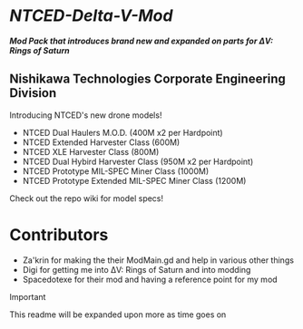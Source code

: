# *NTCED-Delta-V-Mod*
***Mod Pack that introduces brand new and expanded on parts for ΔV: Rings of Saturn***


## Nishikawa Technologies Corporate Engineering Division

Introducing NTCED's new drone models!

- NTCED Dual Haulers M.O.D. (400M x2 per Hardpoint)
- NTCED Extended Harvester Class (600M)
- NTCED XLE Harvester Class (800M)
- NTCED Dual Hybird Harvester Class (950M x2 per Hardpoint)
- NTCED Prototype MIL-SPEC Miner Class (1000M)
- NTCED Prototype Extended MIL-SPEC Miner Class (1200M)

Check out the repo wiki for model specs!

# Contributors

- Za'krin for making the their ModMain.gd and help in various other things
- Digi for getting me into ΔV: Rings of Saturn and into modding
- Spacedotexe for their mod and having a reference point for my mod

> [!IMPORTANT]
> This readme will be expanded upon more as time goes on
